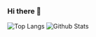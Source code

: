 ### Hi there 👋

![Top Langs](https://github-readme-stats.vercel.app/api/top-langs/?username=Asinsa&hide=TeX&layout=compact&theme=tokyonight)
![Github Stats](https://github-readme-stats.vercel.app/api?username=Asinsa&count_private=true&show_icons=true&include_all_commits=true&theme=tokyonight)

<!--
**Asinsa/Asinsa** is a ✨ _special_ ✨ repository because its `README.md` (this file) appears on your GitHub profile.

Here are some ideas to get you started:

- 🔭 I’m currently working on ...
- 🌱 I’m currently learning ...
- 👯 I’m looking to collaborate on ...
- 🤔 I’m looking for help with ...
- 💬 Ask me about ...
- 📫 How to reach me: ...
- 😄 Pronouns: ...
- ⚡ Fun fact: ...
-->
